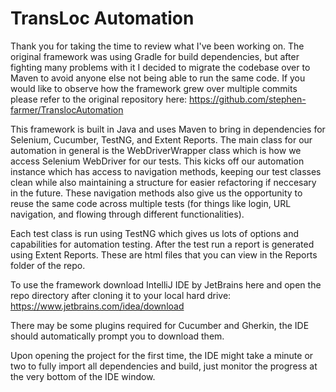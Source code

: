 # TransLoc Automation
Thank you for taking the time to review what I've been working on. The original framework was using Gradle for build dependencies, but after fighting many problems with it I decided to migrate the codebase over to Maven to avoid anyone else not being able to run the same code. If you would like to observe how the framework grew over multiple commits please refer to the original repository here: https://github.com/stephen-farmer/TranslocAutomation

This framework is built in Java and uses Maven to bring in dependencies for Selenium, Cucumber, TestNG, and Extent Reports. The main class for our automation in general is the WebDriverWrapper class which is how we access Selenium WebDriver for our tests. This kicks off our automation instance which has access to navigation methods, keeping our test classes clean while also maintaining a structure for easier refactoring if neccesary in the future. These navigation methods also give us the opportunity to reuse the same code across multiple tests (for things like login, URL navigation, and flowing through different functionalities).

Each test class is run using TestNG which gives us lots of options and capabilities for automation testing. After the test run a report is generated using Extent Reports. These are html files that you can view in the Reports folder of the repo.

To use the framework download IntelliJ IDE by JetBrains here and open the repo directory after cloning it to your local hard drive: https://www.jetbrains.com/idea/download

There may be some plugins required for Cucumber and Gherkin, the IDE should automatically prompt you to download them.

Upon opening the project for the first time, the IDE might take a minute or two to fully import all dependencies and build, just monitor the progress at the very bottom of the IDE window.
